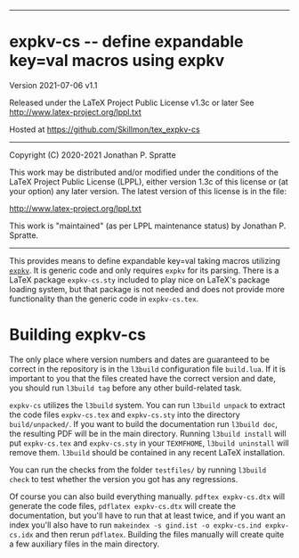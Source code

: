 -------------------------------------------------------------------------------
# expkv-cs -- define expandable key=val macros using expkv

Version 2021-07-06 v1.1

Released under the LaTeX Project Public License v1.3c or later
See http://www.latex-project.org/lppl.txt

Hosted at https://github.com/Skillmon/tex_expkv-cs

-------------------------------------------------------------------------------

Copyright (C) 2020-2021 Jonathan P. Spratte

This  work may be  distributed and/or  modified under  the conditions  of the
LaTeX Project Public License (LPPL),  either version 1.3c  of this license or
(at your option) any later version.  The latest version of this license is in
the file:

  http://www.latex-project.org/lppl.txt

This work is "maintained" (as per LPPL maintenance status) by
  Jonathan P. Spratte.

-------------------------------------------------------------------------------

This provides means to define expandable key=val taking macros utilizing
[`expkv`](https://github.com/Skillmon/tex_expkv). It is generic code and only
requires `expkv` for its parsing. There is a LaTeX package `expkv-cs.sty`
included to play nice on LaTeX's package loading system, but that package is not
needed and does not provide more functionality than the generic code in
`expkv-cs.tex`.

# Building expkv-cs

The only place where version numbers and dates are guaranteed to be correct in
the repository is in the `l3build` configuration file `build.lua`. If it is
important to you that the files created have the correct version and date, you
should run `l3build tag` before any other build-related task.

`expkv-cs` utilizes the `l3build` system. You can run `l3build unpack` to
extract the code files `expkv-cs.tex` and `expkv-cs.sty` into the directory
`build/unpacked/`.  If you want to build the documentation run `l3build doc`,
the resulting PDF will be in the main directory. Running `l3build install` will
put `expkv-cs.tex` and `expkv-cs.sty` in your `TEXMFHOME`, `l3build uninstall`
will remove them. `l3build` should be contained in any recent LaTeX
installation.

You can run the checks from the folder `testfiles/` by running `l3build check`
to test whether the version you got has any regressions.

Of course you can also build everything manually. `pdftex expkv-cs.dtx` will
generate the code files, `pdflatex expkv-cs.dtx` will create the documentation,
but you'll have to run that at least twice, and if you want an index you'll also
have to run `makeindex -s gind.ist -o expkv-cs.ind expkv-cs.idx` and then
rerun `pdflatex`. Building the files manually will create quite a few auxiliary
files in the main directory.
